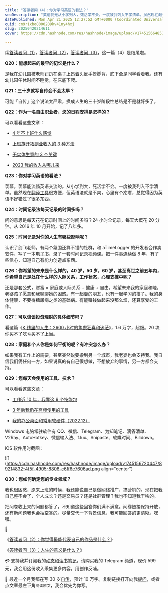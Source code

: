 ```yaml
---
title: "答读者问（4）：你对学习英语的看法？"
seoDescription: "英语我是从小学到大，死活学不会。一度被我列入不学清单。虽然现在翻译工具很方便，但不会就是不爽，心里有个疙瘩。"
datePublished: Mon Apr 21 2025 12:27:52 GMT+0000 (Coordinated Universal Time)
cuid: cm9r1xbo8000209kv41ny4hxj
slug: 20250420214611
cover: https://cdn.hashnode.com/res/hashnode/image/upload/v1745156648513/07379998-c112-414a-a64b-92a1304c184e.jpeg

---
```


续[答读者问（1）](https://mp.weixin.qq.com/s/y43MkFPZiA3oFFMxW5LbJw)，[答读者问（2）](https://mp.weixin.qq.com/s/CTUpcp9uc2w1UT5qE4IbMw)，[答读者问（3）](https://mp.weixin.qq.com/s/RWoLpXIa-O2inQF3jI3sqg)，这一篇（4）是结尾啦。

**Q20：能想起来的最早的记忆是什么？**

是我在幼儿园被老师罚趴在桌子上昂着头反手摸脚背，底下全是同学看着我。还有幼儿园午休时间不睡觉，在床底下爬。

**Q21：三十岁就写自传会不会太早？**

可能「自传」这个说法太严肃，换成人生的三十岁阶段性总结是不是就好多了。

**Q22：作为一名自由职业者，您的日程安排是怎样的？**

可以看看这些文章：

* [4 年不上班什么感觉](https://mp.weixin.qq.com/s/l3CCKHEhsu4NWPrc20-rxA)
    
* [上班族开拓副业收入的 3 种方法](https://mp.weixin.qq.com/s/5MCQOhaZ52j6R41YWRN43Q)
    
* [无实体生意的 3 个关键](https://mp.weixin.qq.com/s/TIYJtezrYNVBHAjlHpX9Bg)
    
* [2023 我的收入从哪儿来](https://mp.weixin.qq.com/s/clJAFGrIAD_-MZBW2xpldg)
    

**Q23：你对学习英语的看法？**

羡慕。羡慕能流畅英语交流的。从小学到大，死活学不会。一度被我列入不学清单。虽然现在[翻译工具](https://mp.weixin.qq.com/s/mtIepsZczWQ-ooeugmW66w)很方便，但英语渣就是不爽，心里有个疙瘩，总觉得因为英语不好错过了很多东西。

**Q24：时间记录法每天记录的时间多吗？**

问的意思是每天花在记录时间上的时间多吗？24 小时全记录，每天大概花 20 分钟。从 2016 年 10 月开始，记了八年多。

**Q25：时间记录对你的人生有哪些影响呢？**

认识了剑飞老师，有两个氛围还算不错的社群，和 aTimeLogger 的开发者合作卖软件，写了一本[电子书](https://shijian.tujunjie.com/ch01/ch01.01)，录了一套时间记录视频课。把一件事连续做 8 年，有了些信心，知道自己有能力创造点东西。

**Q26：你希望的未来是什么样的，40 岁，50 岁，60 岁，甚至离世之前五年内，你希望自己是处在什么样的人际关系，工作状态，心理支撑中呢？**

还是那套公式，财富 = 家庭或人际关系 + 健康 + 自由。希望未来我的家庭和睦，老婆孩子愿意和我聊聊她的困惑。有一起耍的朋友，也有一起学习的搭子。我的身体健康，不要得糖尿病之类的基础病。有能赚钱做起来没那么烦，还算享受的工作。

**Q27：可以谈谈投资理财的具体细节吗？**

看这篇《[K 线里的人生：2600 小时的焦虑狂喜和迷茫](https://mp.weixin.qq.com/s/t3SMla9eEJjB9j2tCJooTg?payreadticket=HKD9BW5paJisGkqWXkJeatYtdcYDgZsuRWIL5_uGyL7ehoZtFh2BjnE0_yynXaaKVyFtfv4)》，1.6 万字，超细。20 块你买不了吃亏买不了上当。

**Q28：家庭和个人你是如何平衡的呢？有冲突怎么办？**

如果我有工作上的需要，甚至突然说要搬到另一个城市，我老婆也会支持我。我自信我们俩任何一方，如果说真的有自己很想做，不想放弃的事情，另一方都会支持。

**Q29：您每天会使用的工具、技术？**

可以看看这些文章：

* [工作近 10 年，我靠这 9 个技能包](https://mp.weixin.qq.com/s/yU9T4mCxGhVqg8Fm1RmkGw)
    
* [3 年后我仍在高频使用的工具](https://mp.weixin.qq.com/s/opMep7ybfI-HmvH8NNoUZg)
    
* [我的办公桌面和常用软硬件（2022.12）](https://mp.weixin.qq.com/s/Key6K6NAZ0wkGPY_IGxbpw)
    

Windows 电脑常驻软件有 QQ、微信、Telegram、为知笔记、滴答清单、V2Ray、AutoHotkey、微信输入法、f.lux、Snipaste、软媒时间、Bilidown。

iOS 软件用时截图：

![](https://cdn.hashnode.com/res/hashnode/image/upload/v1745156720447/89214832-4f5f-4905-8808-c6ff6e7606ad.png align="center")

**Q30：您如何确定您的专业领域？**

我也很困惑，原来上班的时候，我还能说自己是做网络推广，搞营销的。现在把我自己整不会了，个人成长？还是交易员？还是社群管理？我也不知道我干啥的。

把问卷收上来的问题都答了，不知道这些回答你们满不满意。问卷链接保持开放，还有新问题我也会抽空答的。尽量交代一下背景信息，我可能回答的更清晰。嘿嘿。

🔗

《[答读者问（2）：你觉得最能代表自己的作品是什么？](https://mp.weixin.qq.com/s/CTUpcp9uc2w1UT5qE4IbMw)》

《[答读者问（3）：人生的意义是什么？](https://mp.weixin.qq.com/s/RWoLpXIa-O2inQF3jI3sqg)》

💳 支持我并订阅我的[动态和读书笔记](https://mp.weixin.qq.com/s/u9sg3KBe9k3L3oOUZcRd5w)，请购买我的 Telegram 频道，现价 599 元，我会用这份收入采集更多内容，用创作反哺。

📖 最近一个月我都在写 30 岁[自传](https://mp.weixin.qq.com/s?__biz=MzI3MzU5MDA1OQ==&mid=2247488741&idx=1&sn=3aca11b2f15bcb82156b45c8a69ae937&chksm=eb21a6a1dc562fb7bbf6242bc1a68995eba7b560a49627ac031e129b33aa29a624896186a2a3#rd)，预计 10 万字。复制链接打开向我[提问](https://wj.qq.com/s2/15897499/4fe9/)，或者点文章最左下角`阅读原文`，我会优先为你写。